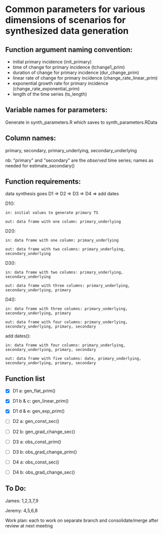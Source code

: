 # Common parameters for various dimensions of scenarios for synthesized data generation

## Function argument naming convention:
- initial primary incidence (init_primary)
- time of change for primary incidence (tchange1_prim)
- duration of change for primary incidence (dur_change_prim)
- linear rate of change for primary incidence (change_rate_linear_prim)
- exponential growth rate for primary incidence (change_rate_exponential_prim)
- length of the time series (ts_length)

## Variable names for parameters:
Generate in synth_parameters.R which saves to synth_parameters.RData



## Column names:
primary, secondary, primary_underlying, secondary_underlying

nb: "primary" and "secondary" are the *observed* time series; names as needed for estimate_secondary()


## Function requirements:

data synthesis goes D1 => D2 => D3 => D4 => add dates

D1(): 
	
	in: initial values to generate primary TS
	
	out: data frame with one column: primary_underlying
	
D2(): 
	
	in: data frame with one column: primary_underlying
	
	out: data frame with two columns: primary_underlying, secondary_underlying
	
D3(): 
	
	in: data frame with two columns: primary_underlying, secondary_underlying
	
	out: data frame with three columns: primary_underlying, secondary_underlying, primary
	
D4(): 
	
	in: data frame with three columns: primary_underlying, secondary_underlying, primary
	
	out: data frame with four columns: primary_underlying, secondary_underlying, primary, secondary
	
add dates():
	
	in: data frame with four columns: primary_underlying, secondary_underlying, primary, secondary
	
	out: data frame with five columns: date, primary_underlying, secondary_underlying, primary, secondary


## Function list
- [x] D1 a: gen_flat_prim()
- [x] D1 b & c:	gen_linear_prim()
- [x] D1 d & e:	gen_exp_prim()
- [ ] D2 a: gen_const_sec()
- [ ] D2 b: gen_grad_change_sec()
- [ ] D3 a: obs_const_prim()
- [ ] D3 b: obs_grad_change_prim()
- [ ] D4 a: obs_const_sec()
- [ ] D4 b: obs_grad_change_sec()


## To Do:
James: 1,2,3,7,9

Jeremy: 4,5,6,8

Work plan: each to work on separate branch and consolidate/merge after review at next meeting
